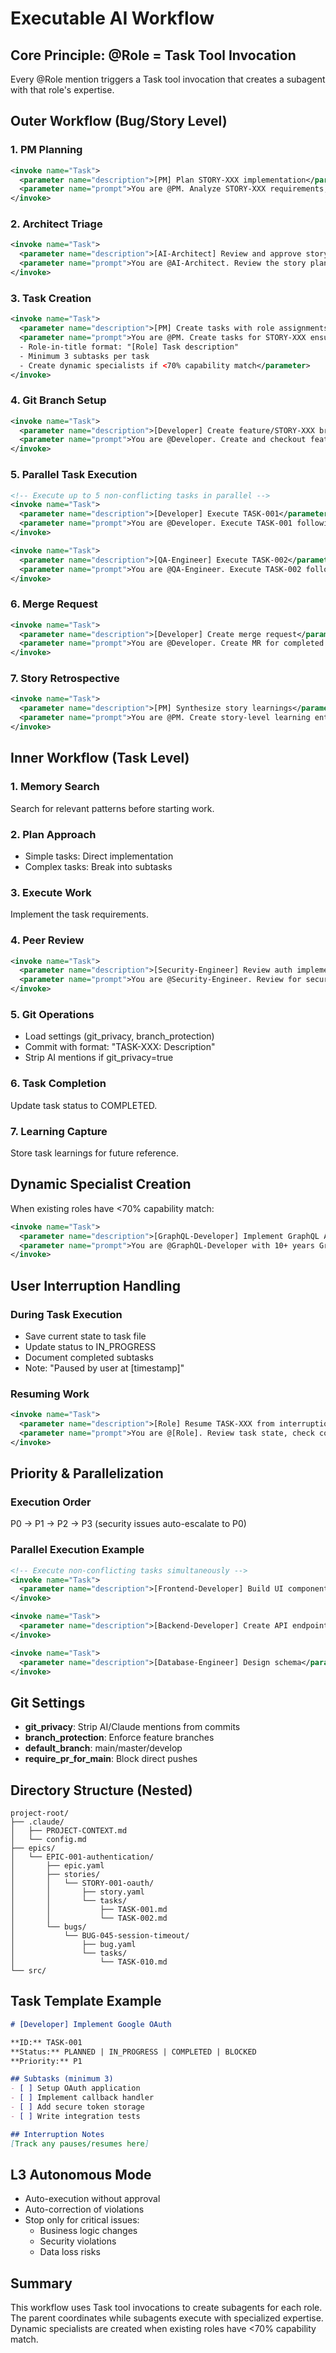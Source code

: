 # Executable AI Workflow

## Core Principle: @Role = Task Tool Invocation

Every @Role mention triggers a Task tool invocation that creates a subagent with that role's expertise.

## Outer Workflow (Bug/Story Level)

### 1. PM Planning
```xml
<invoke name="Task">
  <parameter name="description">[PM] Plan STORY-XXX implementation</parameter>
  <parameter name="prompt">You are @PM. Analyze STORY-XXX requirements, search memory for similar patterns, and define implementation approach.</parameter>
</invoke>
```

### 2. Architect Triage
```xml
<invoke name="Task">
  <parameter name="description">[AI-Architect] Review and approve story approach</parameter>
  <parameter name="prompt">You are @AI-Architect. Review the story plan and provide architectural approval or feedback.</parameter>
</invoke>
```

### 3. Task Creation
```xml
<invoke name="Task">
  <parameter name="description">[PM] Create tasks with role assignments</parameter>
  <parameter name="prompt">You are @PM. Create tasks for STORY-XXX ensuring:
  - Role-in-title format: "[Role] Task description"
  - Minimum 3 subtasks per task
  - Create dynamic specialists if <70% capability match</parameter>
</invoke>
```

### 4. Git Branch Setup
```xml
<invoke name="Task">
  <parameter name="description">[Developer] Create feature/STORY-XXX branch</parameter>
  <parameter name="prompt">You are @Developer. Create and checkout feature branch for STORY-XXX.</parameter>
</invoke>
```

### 5. Parallel Task Execution
```xml
<!-- Execute up to 5 non-conflicting tasks in parallel -->
<invoke name="Task">
  <parameter name="description">[Developer] Execute TASK-001</parameter>
  <parameter name="prompt">You are @Developer. Execute TASK-001 following inner workflow.</parameter>
</invoke>

<invoke name="Task">
  <parameter name="description">[QA-Engineer] Execute TASK-002</parameter>
  <parameter name="prompt">You are @QA-Engineer. Execute TASK-002 following inner workflow.</parameter>
</invoke>
```

### 6. Merge Request
```xml
<invoke name="Task">
  <parameter name="description">[Developer] Create merge request</parameter>
  <parameter name="prompt">You are @Developer. Create MR for completed story branch.</parameter>
</invoke>
```

### 7. Story Retrospective
```xml
<invoke name="Task">
  <parameter name="description">[PM] Synthesize story learnings</parameter>
  <parameter name="prompt">You are @PM. Create story-level learning entity capturing patterns and recommendations.</parameter>
</invoke>
```

## Inner Workflow (Task Level)

### 1. Memory Search
Search for relevant patterns before starting work.

### 2. Plan Approach
- Simple tasks: Direct implementation
- Complex tasks: Break into subtasks

### 3. Execute Work
Implement the task requirements.

### 4. Peer Review
```xml
<invoke name="Task">
  <parameter name="description">[Security-Engineer] Review auth implementation</parameter>
  <parameter name="prompt">You are @Security-Engineer. Review for security best practices and vulnerabilities.</parameter>
</invoke>
```

### 5. Git Operations
- Load settings (git_privacy, branch_protection)
- Commit with format: "TASK-XXX: Description"
- Strip AI mentions if git_privacy=true

### 6. Task Completion
Update task status to COMPLETED.

### 7. Learning Capture
Store task learnings for future reference.

## Dynamic Specialist Creation

When existing roles have <70% capability match:

```xml
<invoke name="Task">
  <parameter name="description">[GraphQL-Developer] Implement GraphQL API</parameter>
  <parameter name="prompt">You are @GraphQL-Developer with 10+ years GraphQL expertise. Implement the API following best practices.</parameter>
</invoke>
```

## User Interruption Handling

### During Task Execution
- Save current state to task file
- Update status to IN_PROGRESS
- Document completed subtasks
- Note: "Paused by user at [timestamp]"

### Resuming Work
```xml
<invoke name="Task">
  <parameter name="description">[Role] Resume TASK-XXX from interruption</parameter>
  <parameter name="prompt">You are @[Role]. Review task state, check completed subtasks, and continue from interruption point.</parameter>
</invoke>
```

## Priority & Parallelization

### Execution Order
P0 → P1 → P2 → P3 (security issues auto-escalate to P0)

### Parallel Execution Example
```xml
<!-- Execute non-conflicting tasks simultaneously -->
<invoke name="Task">
  <parameter name="description">[Frontend-Developer] Build UI components</parameter>
</invoke>

<invoke name="Task">
  <parameter name="description">[Backend-Developer] Create API endpoints</parameter>
</invoke>

<invoke name="Task">
  <parameter name="description">[Database-Engineer] Design schema</parameter>
</invoke>
```

## Git Settings

- **git_privacy**: Strip AI/Claude mentions from commits
- **branch_protection**: Enforce feature branches
- **default_branch**: main/master/develop
- **require_pr_for_main**: Block direct pushes

## Directory Structure (Nested)

```
project-root/
├── .claude/
│   ├── PROJECT-CONTEXT.md
│   └── config.md
├── epics/
│   └── EPIC-001-authentication/
│       ├── epic.yaml
│       ├── stories/
│       │   └── STORY-001-oauth/
│       │       ├── story.yaml
│       │       └── tasks/
│       │           ├── TASK-001.md
│       │           └── TASK-002.md
│       └── bugs/
│           └── BUG-045-session-timeout/
│               ├── bug.yaml
│               └── tasks/
│                   └── TASK-010.md
└── src/
```

## Task Template Example

```markdown
# [Developer] Implement Google OAuth

**ID:** TASK-001
**Status:** PLANNED | IN_PROGRESS | COMPLETED | BLOCKED
**Priority:** P1

## Subtasks (minimum 3)
- [ ] Setup OAuth application
- [ ] Implement callback handler  
- [ ] Add secure token storage
- [ ] Write integration tests

## Interruption Notes
[Track any pauses/resumes here]
```

## L3 Autonomous Mode

- Auto-execution without approval
- Auto-correction of violations
- Stop only for critical issues:
  - Business logic changes
  - Security violations
  - Data loss risks

## Summary

This workflow uses Task tool invocations to create subagents for each role. The parent coordinates while subagents execute with specialized expertise. Dynamic specialists are created when existing roles have <70% capability match.